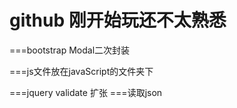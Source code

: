 # github 刚开始玩还不太熟悉

===bootstrap Modal二次封装

===js文件放在javaScript的文件夹下


===jquery validate 扩张
===读取json

